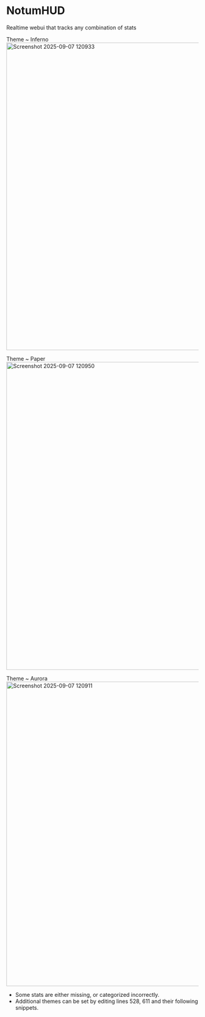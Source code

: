 # NotumHUD
Realtime webui that tracks any combination of stats

Theme ~ Inferno
<img width="1592" height="806" alt="Screenshot 2025-09-07 120933" src="https://github.com/user-attachments/assets/7d15d742-bbb8-442a-8f89-c258861caa05" />

Theme ~ Paper
<img width="1591" height="807" alt="Screenshot 2025-09-07 120950" src="https://github.com/user-attachments/assets/c6efa805-2b69-4dae-949b-008c5bb0775d" />

Theme ~ Aurora
<img width="1609" height="798" alt="Screenshot 2025-09-07 120911" src="https://github.com/user-attachments/assets/7dfdb9ae-0fe6-448f-9418-5184213e428a" />

- Some stats are either missing, or categorized incorrectly.
- Additional themes can be set by editing lines 528, 611 and their following snippets.

